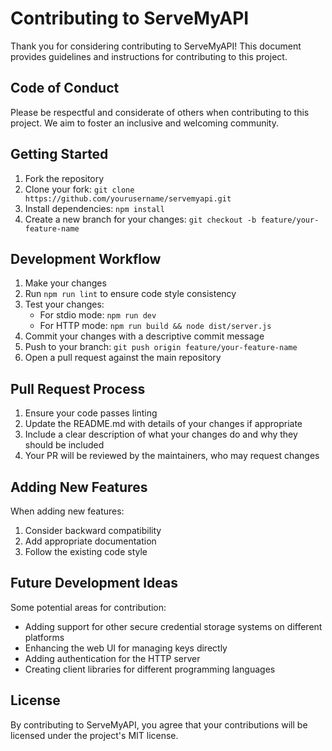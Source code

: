 # Contributing to ServeMyAPI

Thank you for considering contributing to ServeMyAPI! This document provides guidelines and instructions for contributing to this project.

## Code of Conduct

Please be respectful and considerate of others when contributing to this project. We aim to foster an inclusive and welcoming community.

## Getting Started

1. Fork the repository
2. Clone your fork: `git clone https://github.com/yourusername/servemyapi.git`
3. Install dependencies: `npm install`
4. Create a new branch for your changes: `git checkout -b feature/your-feature-name`

## Development Workflow

1. Make your changes
2. Run `npm run lint` to ensure code style consistency
3. Test your changes:
   - For stdio mode: `npm run dev`
   - For HTTP mode: `npm run build && node dist/server.js`
4. Commit your changes with a descriptive commit message
5. Push to your branch: `git push origin feature/your-feature-name`
6. Open a pull request against the main repository

## Pull Request Process

1. Ensure your code passes linting
2. Update the README.md with details of your changes if appropriate
3. Include a clear description of what your changes do and why they should be included
4. Your PR will be reviewed by the maintainers, who may request changes

## Adding New Features

When adding new features:
1. Consider backward compatibility
2. Add appropriate documentation
3. Follow the existing code style

## Future Development Ideas

Some potential areas for contribution:
- Adding support for other secure credential storage systems on different platforms
- Enhancing the web UI for managing keys directly
- Adding authentication for the HTTP server
- Creating client libraries for different programming languages

## License

By contributing to ServeMyAPI, you agree that your contributions will be licensed under the project's MIT license.